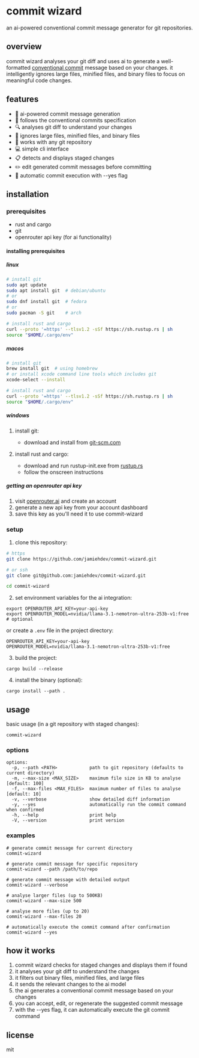# commit wizard

an ai-powered conventional commit message generator for git repositories.

## overview

commit wizard analyses your git diff and uses ai to generate a well-formatted [conventional commit](https://www.conventionalcommits.org/) message based on your changes. it intelligently ignores large files, minified files, and binary files to focus on meaningful code changes.

## features

- 🧠 ai-powered commit message generation
- 📏 follows the conventional commits specification
- 🔍 analyses git diff to understand your changes
- 🥷 ignores large files, minified files, and binary files
- 🔄 works with any git repository
- 💻 simple cli interface
- 📋 detects and displays staged changes
- ✏️ edit generated commit messages before committing
- 🚀 automatic commit execution with --yes flag

## installation

### prerequisites

- rust and cargo
- git
- openrouter api key (for ai functionality)

#### installing prerequisites

##### linux

```bash
# install git
sudo apt update
sudo apt install git  # debian/ubuntu
# or
sudo dnf install git  # fedora
# or
sudo pacman -S git    # arch

# install rust and cargo
curl --proto '=https' --tlsv1.2 -sSf https://sh.rustup.rs | sh
source "$HOME/.cargo/env"
```

##### macos

```bash
# install git
brew install git  # using homebrew
# or install xcode command line tools which includes git
xcode-select --install

# install rust and cargo
curl --proto '=https' --tlsv1.2 -sSf https://sh.rustup.rs | sh
source "$HOME/.cargo/env"
```

##### windows

1. install git:
   - download and install from [git-scm.com](https://git-scm.com/download/win)

2. install rust and cargo:
   - download and run rustup-init.exe from [rustup.rs](https://rustup.rs/)
   - follow the onscreen instructions

##### getting an openrouter api key

1. visit [openrouter.ai](https://openrouter.ai/) and create an account
2. generate a new api key from your account dashboard
3. save this key as you'll need it to use commit-wizard

### setup

1. clone this repository:
```bash
# https
git clone https://github.com/jamiehdev/commit-wizard.git

# or ssh
git clone git@github.com:jamiehdev/commit-wizard.git

cd commit-wizard
```

2. set environment variables for the ai integration:
```
export OPENROUTER_API_KEY=your-api-key
export OPENROUTER_MODEL=nvidia/llama-3.1-nemotron-ultra-253b-v1:free  # optional
```

or create a `.env` file in the project directory:
```
OPENROUTER_API_KEY=your-api-key
OPENROUTER_MODEL=nvidia/llama-3.1-nemotron-ultra-253b-v1:free
```

3. build the project:
```
cargo build --release
```

4. install the binary (optional):
```
cargo install --path .
```

## usage

basic usage (in a git repository with staged changes):

```
commit-wizard
```

### options

```
options:
  -p, --path <PATH>            path to git repository (defaults to current directory)
  -m, --max-size <MAX_SIZE>    maximum file size in KB to analyse [default: 100]
  -f, --max-files <MAX_FILES>  maximum number of files to analyse [default: 10]
  -v, --verbose                show detailed diff information
  -y, --yes                    automatically run the commit command when confirmed
  -h, --help                   print help
  -V, --version                print version
```

### examples

```
# generate commit message for current directory
commit-wizard

# generate commit message for specific repository
commit-wizard --path /path/to/repo

# generate commit message with detailed output
commit-wizard --verbose

# analyse larger files (up to 500KB)
commit-wizard --max-size 500

# analyse more files (up to 20)
commit-wizard --max-files 20

# automatically execute the commit command after confirmation
commit-wizard --yes
```

## how it works

1. commit wizard checks for staged changes and displays them if found
2. it analyses your git diff to understand the changes
3. it filters out binary files, minified files, and large files
4. it sends the relevant changes to the ai model
5. the ai generates a conventional commit message based on your changes
6. you can accept, edit, or regenerate the suggested commit message
7. with the --yes flag, it can automatically execute the git commit command

## license

mit

